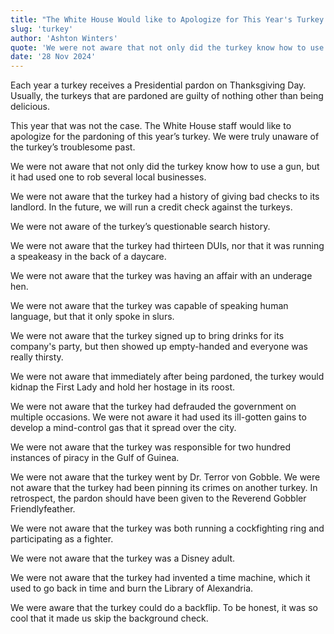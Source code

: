```yaml
---
title: "The White House Would like to Apologize for This Year's Turkey Pardon"
slug: 'turkey'
author: 'Ashton Winters'
quote: 'We were not aware that not only did the turkey know how to use a gun, but it had used one to rob several local businesses.'
date: '28 Nov 2024'
---
```


Each year a turkey receives a Presidential pardon on Thanksgiving Day. Usually, the turkeys that are pardoned are guilty of nothing other than being delicious.

This year that was not the case. The White House staff would like to apologize for the pardoning of this year’s turkey. We were truly unaware of the turkey’s troublesome past.

We were not aware that not only did the turkey know how to use a gun, but it had used one to rob several local businesses.

We were not aware that the turkey had a history of giving bad checks to its landlord. In the future, we will run a credit check against the turkeys.

We were not aware of the turkey’s questionable search history.

We were not aware that the turkey had thirteen DUIs, nor that it was running a speakeasy in the back of a daycare.

We were not aware that the turkey was having an affair with an underage hen.

We were not aware that the turkey was capable of speaking human language, but that it only spoke in slurs.

We were not aware that the turkey signed up to bring drinks for its company's party, but then showed up empty-handed and everyone was really thirsty.

We were not aware that immediately after being pardoned, the turkey would kidnap the First Lady and hold her hostage in its roost.

We were not aware that the turkey had defrauded the government on multiple occasions. We were not aware it had used its ill-gotten gains to develop a mind-control gas that it spread over the city.

We were not aware that the turkey was responsible for two hundred instances of piracy in the Gulf of Guinea.

We were not aware that the turkey went by Dr. Terror von Gobble. We were not aware that the turkey had been pinning its crimes on another turkey. In retrospect, the pardon should have been given to the Reverend Gobbler Friendlyfeather.

We were not aware that the turkey was both running a cockfighting ring and participating as a fighter.

We were not aware that the turkey was a Disney adult.

We were not aware that the turkey had invented a time machine, which it used to go back in time and burn the Library of Alexandria.

We were aware that the turkey could do a backflip. To be honest, it was so cool that it made us skip the background check.
